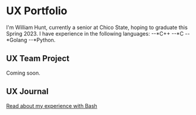 # UX Portfolio

I'm William Hunt, currently a senior at Chico State, hoping to graduate this Spring 2023. I have experience in the following languages: 
--*C++ 
--*C 
--*Golang 
--*Python. 

## UX Team Project

Coming soon.

## UX Journal

[Read about my experience with Bash](j01/)
